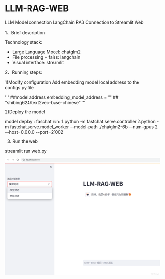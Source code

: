# LLM-RAG-WEB
LLM Model connection LangChain RAG Connection to Streamlit Web


1、Brief description

Technology stack:

- Large Language Model: chatglm2
- File processing + faiss: langchain
- Visual interface: streamlit

2、Running steps:

1)Modify configuration
  Add embedding model local address to the configs.py file
  
  '''
  ##model address
  embedding_model_address = "" ## "shibing624/text2vec-base-chinese"
  '''

2)Deploy the model

model deploy : faschat
  run:
    1.python -m fastchat.serve.controller
    2.python -m fastchat.serve.model_worker --model-path ./chatglm2-6b --num-gpus 2 --host=0.0.0.0 --port=21002

3) Run the web
  
  streamlit run  web.py 


![alt text](https://github.com/lonngxiang/LLM-RAG-WEB/blob/main/web.png)

